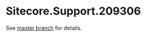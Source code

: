 # Sitecore.Support.209306

See [master branch](https://github.com/sitecoresupport/Sitecore.Support.209306) for details.